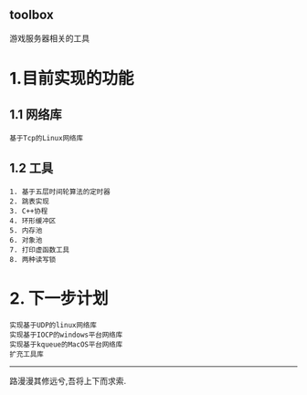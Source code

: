 toolbox
---------------------
游戏服务器相关的工具
# 1.目前实现的功能
## 1.1 网络库
    基于Tcp的Linux网络库
## 1.2 工具
    1. 基于五层时间轮算法的定时器
    2. 跳表实现
    3. C++协程
    4. 环形缓冲区
    5. 内存池
    6. 对象池
    7. 打印虚函数工具
    8. 两种读写锁
# 2. 下一步计划
    实现基于UDP的linux网络库
    实现基于IOCP的windows平台网络库
    实现基于kqueue的MacOS平台网络库
    扩充工具库
-------------------
路漫漫其修远兮,吾将上下而求索.

